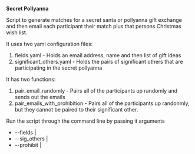 **Secret Pollyanna**

Script to generate matches for a secret santa or pollyanna gift exchange and then email each participant their match plus that persons Christmas wish list. 

It uses two yaml configuration files:
1. fields.yaml - Holds an email address, name and then list of gift ideas
2. significant_others.yaml - Holds the pairs of significant others that are participating in the secret pollyanna

It has two functions:
1. pair_email_randomly - Pairs all of the participants up randomly and sends out the emails
2. pair_emails_with_prohibition - Pairs all of the participants up randonmly, but they cannot be paired to their significant other.

Run the script through the command line by passing it arguments
- --fields <file path> | 
- --sig_others <file path> |
- --prohibit | 
